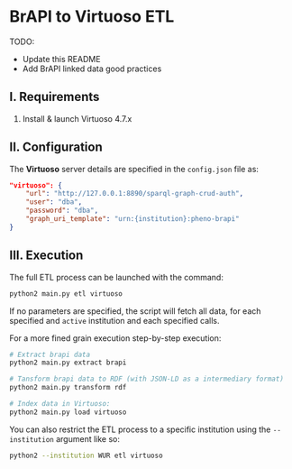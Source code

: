 # BrAPI to Virtuoso ETL

TODO:
- Update this README
- Add BrAPI linked data good practices

## I. Requirements

1. Install & launch Virtuoso 4.7.x

## II. Configuration

The **Virtuoso** server details are specified in the `config.json` file as:

```json
"virtuoso": {
    "url": "http://127.0.0.1:8890/sparql-graph-crud-auth",
    "user": "dba",
    "password": "dba",
    "graph_uri_template": "urn:{institution}:pheno-brapi"
}
```


## III. Execution

The full ETL process can be launched with the command:

```sh
python2 main.py etl virtuoso
```

If no parameters are specified, the script will fetch all data, for each specified and `active` institution and each specified calls.

For a more fined grain execution step-by-step execution:

```sh
# Extract brapi data
python2 main.py extract brapi

# Tansform brapi data to RDF (with JSON-LD as a intermediary format)
python2 main.py transform rdf

# Index data in Virtuoso:
python2 main.py load virtuoso
```

You can also restrict the ETL process to a specific institution using the `--institution` argument like so:

```sh
python2 --institution WUR etl virtuoso
```